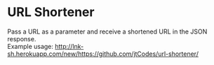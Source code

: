 # URL Shortener

 Pass a URL as a parameter and receive a shortened URL in the JSON response.
 <br>
 Example usage: http://lnk-sh.herokuapp.com/new/https://github.com/jtCodes/url-shortener/
